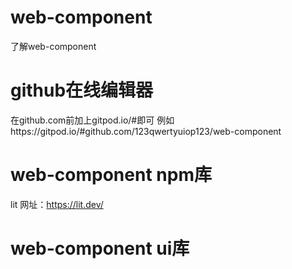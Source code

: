 # web-component
了解web-component
# github在线编辑器
在github.com前加上gitpod.io/#即可
例如https://gitpod.io/#github.com/123qwertyuiop123/web-component
# web-component npm库
lit 网址：https://lit.dev/
# web-component ui库
